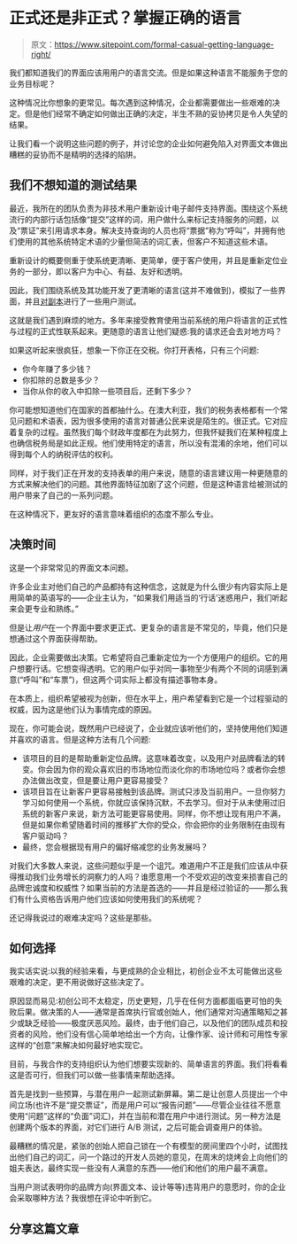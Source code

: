 # 正式还是非正式？掌握正确的语言

> 原文：<https://www.sitepoint.com/formal-casual-getting-language-right/>

我们都知道我们的界面应该用用户的语言交流。但是如果这种语言不能服务于您的业务目标呢？

这种情况比你想象的更常见。每次遇到这种情况，企业都需要做出一些艰难的决定。但是他们经常不确定如何做出正确的决定，半生不熟的妥协拷贝是令人失望的结果。

让我们看一个说明这些问题的例子，并讨论您的企业如何避免陷入对界面文本做出糟糕的妥协而不是精明的选择的陷阱。

## 我们不想知道的测试结果

最近，我所在的团队负责为非技术用户重新设计电子邮件支持界面。围绕这个系统流行的内部行话包括像“提交”这样的词，用户做什么来标记支持服务的问题，以及“票证”来引用请求本身。解决支持查询的人员也将“票据”称为“呼叫”，并拥有他们使用的其他系统特定术语的少量但简洁的词汇表，但客户不知道这些术语。

重新设计的概要侧重于使系统更清晰、更简单，便于客户使用，并且是重新定位业务的一部分，即以客户为中心、有益、友好和透明。

因此，我们围绕系统及其功能开发了更清晰的语言(这并不难做到)，模拟了一些界面，并且[对副本](https://www.sitepoint.com/test-your-web-copy-the-why-when-and-how/)进行了一些用户测试。

这就是我们遇到麻烦的地方。多年来接受教育使用当前系统的用户将语言的正式性与过程的正式性联系起来。更随意的语言让他们疑惑:我的请求还会去对地方吗？

如果这听起来很疯狂，想象一下你正在交税。你打开表格，只有三个问题:

*   你今年赚了多少钱？
*   你扣除的总数是多少？
*   当你从你的收入中扣除一些项目后，还剩下多少？

你可能想知道他们在国家的首都抽什么。在澳大利亚，我们的税务表格都有一个常见问题和术语表，因为很多使用的语言对普通公民来说是陌生的。很正式。它对应着复杂的过程。虽然我们每个财政年度都在为此努力，但我怀疑我们在某种程度上也确信税务局是如此正规。他们使用特定的语言，所以没有混淆的余地，他们可以得到每个人的纳税评估的权利。

同样，对于我们正在开发的支持表单的用户来说，随意的语言建议用一种更随意的方式来解决他们的问题。其他界面特征加剧了这个问题，但是这种语言给被测试的用户带来了自己的一系列问题。

在这种情况下，更友好的语言意味着组织的态度不那么专业。

## 决策时间

这是一个非常常见的界面文本问题。

许多企业主对他们自己的产品都持有这种信念，这就是为什么很少有内容实际上是用简单的英语写的——企业主认为，“如果我们用适当的‘行话’迷惑用户，我们听起来会更专业和熟练。”

但是让*用户*在一个界面中要求更正式、更复杂的语言是不常见的，毕竟，他们只是想通过这个界面获得帮助。

因此，企业需要做出决策。它希望将自己重新定位为一个方便用户的组织。它的用户想要行话。它想变得透明。它的用户似乎对同一事物至少有两个不同的词感到满意(“呼叫”和“车票”)，但这两个词实际上都没有描述事物本身。

在本质上，组织希望被视为创新，但在水平上，用户希望看到它是一个过程驱动的权威，因为这是他们认为事情完成的原因。

现在，你可能会说，既然用户已经说了，企业就应该听他们的，坚持使用他们知道并喜欢的语言。但是这种方法有几个问题:

*   该项目的目的是帮助重新定位品牌。这意味着改变，以及用户对品牌看法的转变。你会因为你的观众喜欢旧的市场地位而淡化你的市场地位吗？或者你会想办法做出改变，但是要让用户更容易接受？
*   该项目旨在让新客户更容易接触到该品牌。测试只涉及当前用户。一旦你努力学习如何使用一个系统，你就应该保持沉默，不去学习。但对于从未使用过旧系统的新客户来说，新方法可能更容易使用。同样，你不想让现有用户不满，但是如果你希望随着时间的推移扩大你的受众，你会把你的业务限制在由现有客户驱动吗？
*   最终，您会根据现有用户的偏好缩减您的业务发展吗？

对我们大多数人来说，这些问题似乎是一个诅咒。难道用户不正是我们应该从中获得推动我们业务增长的洞察力的人吗？谁愿意用一个不受欢迎的改变来损害自己的品牌忠诚度和权威性？如果当前的方法是首选的——并且是经过验证的——那么我们有什么资格告诉用户他们应该如何使用我们的系统呢？

还记得我说过的艰难决定吗？这些是那些。

## 如何选择

我实话实说:以我的经验来看，与更成熟的企业相比，初创企业不太可能做出这些艰难的决定，更不用说做好这些决定了。

原因显而易见:初创公司不太稳定，历史更短，几乎在任何方面都面临更可怕的失败后果。做决策的人——通常是首席执行官或创始人，他们通常对沟通策略知之甚少或缺乏经验——极度厌恶风险。最终，由于他们自己，以及他们的团队成员和投资者的风险，他们没有信心简单地给出一个方向，让像作家、设计师和可用性专家这样的“创意”来解决如何最好地实现它。

目前，与我合作的支持组织认为他们想要实现新的、简单语言的界面。我们将看看这是否可行，但我们可以做一些事情来帮助选择。

首先是找到一些预算，与潜在用户一起测试新屏幕。第二是让创意人员提出一个中间立场(也许不是“提交票证”，而是用户可以“报告问题”——尽管企业往往不愿意使用“问题”这样的“负面”词汇)，并在当前和潜在用户中进行测试。另一种方法是创建两个版本的界面，对它们进行 A/B 测试，之后可能会调查用户的体验。

最糟糕的情况是，紧张的创始人把自己锁在一个有模型的房间里四个小时，试图找出他们自己的词汇，问一个路过的开发人员她的意见，在周末的烧烤会上向他们的姐夫表达，最终实现一些没有人满意的东西——他们和他们的用户最不满意。

当用户测试表明你的品牌方向(界面文本、设计等等)违背用户的意愿时，你的企业会采取哪种方法？我很想在评论中听到它。

## 分享这篇文章
